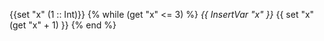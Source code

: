 {{set "x" (1 :: Int)}}
{% while (get "x" <= 3) %}  *{{ InsertVar "x" }}*  {{ set "x" (get "x" + 1) }}  {% end %}